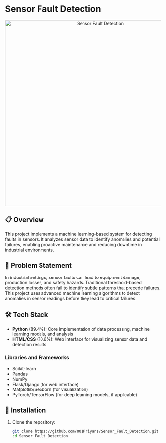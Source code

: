 # Sensor Fault Detection

<p align="center">
  <img src="https://raw.githubusercontent.com/001Priyans/Sensor_Fault_Detection/main/assets/sensor.png" alt="Sensor Fault Detection" width="600" onerror="this.onerror=null; this.src='https://img.freepik.com/free-vector/circuit-board-technology-banner-blue-tone_1017-32941.jpg'">
</p>

## 📋 Overview

This project implements a machine learning-based system for detecting faults in sensors. It analyzes sensor data to identify anomalies and potential failures, enabling proactive maintenance and reducing downtime in industrial environments.

## 🎯 Problem Statement

In industrial settings, sensor faults can lead to equipment damage, production losses, and safety hazards. Traditional threshold-based detection methods often fail to identify subtle patterns that precede failures. This project uses advanced machine learning algorithms to detect anomalies in sensor readings before they lead to critical failures.

## 🛠️ Tech Stack

- **Python** (89.4%): Core implementation of data processing, machine learning models, and analysis
- **HTML/CSS** (10.6%): Web interface for visualizing sensor data and detection results

### Libraries and Frameworks
- Scikit-learn
- Pandas
- NumPy
- Flask/Django (for web interface)
- Matplotlib/Seaborn (for visualization)
- PyTorch/TensorFlow (for deep learning models, if applicable)

## 🚀 Installation

1. Clone the repository:
   ```bash
   git clone https://github.com/001Priyans/Sensor_Fault_Detection.git
   cd Sensor_Fault_Detection
